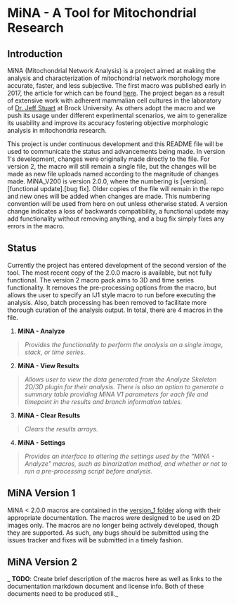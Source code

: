 # MiNA - A Tool for Mitochondrial Research
## Introduction
MiNA (Mitochondrial Network Analysis) is a project aimed at making the analysis and characterization of mitochondrial network morphology more accurate, faster, and less subjective. The first macro was published early in 2017, the article for which can be found  [here](https://doi.org/10.1016/j.acthis.2017.03.001). The project began as a result of extensive work with adherent mammalian cell cultures in the laboratory of [Dr. Jeff Stuart](https://brocku.ca/mathematics-science/biology/directory/jeff-stuart/) at Brock University. As others adopt the macro and we push its usage under different experimental scenarios, we aim to generalize its usability and improve its accuracy fostering objective morphologic analysis in mitochondria research.

This project is under continuous development and this README file will be used to communicate the status and advancements being made. In version 1's development, changes were originally made directly to the file. For version 2, the macro will still remain a single file, but the changes will be made as new file uploads named according to the magnitude of changes made. MiNA_V200 is version 2.0.0, where the numbering is [version].[functional update].[bug fix]. Older copies of the file will remain in the repo and new ones will be added when changes are made. This numbering convention will be used from here on out unless otherwise stated. A version change indicates a loss of backwards compatibility, a functional update may add functionality without removing anything, and a bug fix simply fixes any errors in the macro.

## Status
Currently the project has entered development of the second version of the tool. The most recent copy of the 2.0.0 macro is available, but not fully functional. The version 2 macro pack aims to 3D and time series functionality. It removes the pre-processing options from the macro, but allows the user to specify an IJ1 style macro to run before executing the analysis. Also, batch processing has been removed to facilitate more thorough curation of the analysis output. In total, there are 4 macros in the file.
1. __MiNA - Analyze__
>_Provides the functionality to perform the analysis on a single image, stack, or time series._
2. __MiNA - View Results__
>_Allows user to view the data generated from the Analyze Skeleton 2D/3D plugin for their analysis. There is also an option to generate a summary table providing MiNA V1 parameters for each file and timepoint in the results and branch information tables._
3. __MiNA - Clear Results__
>_Clears the results arrays._
4. __MiNA - Settings__
>_Provides an interface to altering the settings used by the "MiNA - Analyze" macros, such as binarization method, and whether or not to run a pre-processing script before analysis._

## MiNA Version 1
MiNA < 2.0.0 macros are contained in the [version_1 folder](https://github.com/ScienceToolkit/MiNA/tree/master/version_1) along with their appropriate documentation. The macros were designed to be used on 2D images only. The macros are no longer being actively developed, though they are supported. As such, any bugs should be submitted using the issues tracker and fixes will be submitted in a timely fashion.

## MiNA Version 2
_ __TODO__: Create brief description of the macros here as well as links to the documentation markdown document and license info. Both of these documents need to be produced still._
